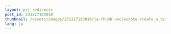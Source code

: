 ```yaml
---
layout: prj_redirects
post_id: 231227193010
thumbnail: /assets/images/231227193010/ja-thumb-unclesnote-create_a_telegram_bot_and_send_a_message.png
lang: ja
---
```

